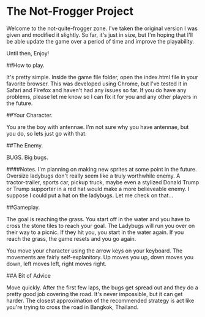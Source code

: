 # The Not-Frogger Project

Welcome to the not-quite-frogger zone. I've taken the original version I was given and modified it slightly. So far, it's just in size, but I'm hoping that I'll be able update the game over a period of time and improve the playability.

Until then, Enjoy!

##How to play.

It's pretty simple. Inside the game file folder, open the index.html file in your favorite browser. This was developed using Chrome, but I've tested it in Safari and Firefox and haven't had any issues so far. If you do have any problems, please let me know so I can fix it for you and any other players in the future.

##Your Character.

You are the boy with antennae. I'm not sure why you have antennae, but you do, so lets just go with that.

##The Enemy.

BUGS. Big bugs. 

####Notes.
I'm planning on making new sprites at some point in the future. Oversize ladybugs don't really seem like a truly worthwhile enemy. A tractor-trailer, sports car, pickup truck, maybe even a stylized Donald Trump or Trump supporter in a red hat would make a more believeable enemy. I suppose I could put a hat on the ladybugs. Let me check on that...

##Gameplay.

The goal is reaching the grass. You start off in the water and you have to cross the stone tiles to reach your goal. The Ladybugs will run you over on their way to a picnic. If they hit you, you start in the water again. If you reach the grass, the game resets and you go again.

You move your character using the arrow keys on your keyboard. The movements are fairly self-explanitory. Up moves you up, down moves you down, left moves left, right moves right. 

##A Bit of Advice

Move quickly. After the first few laps, the bugs get spread out and they do a pretty good job covering the road. It's never impossible, but it can get harder. The closest approximation of the recommended strategy is act like you're trying to cross the road in Bangkok, Thailand.